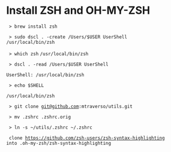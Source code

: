 <h1>Install ZSH and OH-MY-ZSH</h1>

<code> > brew install zsh</code>

<code> > sudo dscl . -create /Users/$USER UserShell /usr/local/bin/zsh</code>

<code> > which zsh</code>
<code>/usr/local/bin/zsh</code>

<code> > dscl . -read /Users/$USER UserShell</code>

<code>UserShell: /usr/local/bin/zsh</code>

<code> > echo $SHELL</code>

<code>/usr/local/bin/zsh</code>

<code> > git clone git@github.com:mtraverso/utils.git</code>

<code> > mv .zshrc .zshrc.orig</code>

<code> > ln -s ~/utils/.zshrc ~/.zshrc</code>

<code> clone https://github.com/zsh-users/zsh-syntax-highlighting into .oh-my-zsh/zsh-syntax-highlighting
